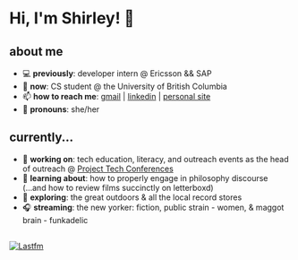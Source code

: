 # Hi, I'm Shirley! 👋 

## about me
- 💻 **previously**: developer intern @ Ericsson && SAP
- 🤖 **now**: CS student @ the University of British Columbia
- 📫 **how to reach me**: [gmail](mailto:shirleyyzyang@gmail.com) | [linkedin](https://www.linkedin.com/in/shirleyyzyang/) | [personal site](https://shlyyzy.github.io/)
- 🤗 **pronouns**: she/her

## currently...
- 📝 **working on**: tech education, literacy, and outreach events as the head of outreach @ [Project Tech Conferences](http://projecttechconferences.com)
- 🌱 **learning about**: how to properly engage in philosophy discourse (...and how to review films succinctly on letterboxd)
- 🔭 **exploring**: the great outdoors & all the local record stores
- 🎧 **streaming**: the new yorker: fiction, public strain - women, & maggot brain - funkadelic

<!-- 
[![Shirley's GitHub stats](https://github-readme-stats.vercel.app/api?username=shlyyzy&count_private=true)](https://github.com/anuraghazra/github-readme-stats)
[![Top Langs](https://github-readme-stats.vercel.app/api/top-langs/?username=shlyyzy&hide=CSS)](https://github.com/anuraghazra/github-readme-stats) -->
## 
[![Lastfm](https://github-readme-lastfm-stats.netlify.app/.netlify/functions/card?user=shly0077&theme=dimmed&show_scrobbles=true)](https://github-readme-lastfm-stats.netlify.app/.netlify/functions/card)

